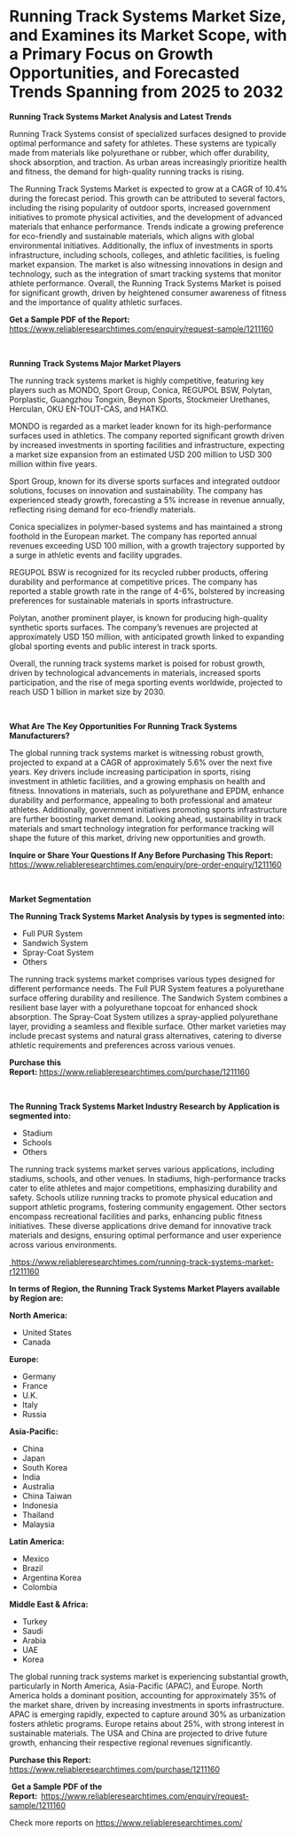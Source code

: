 <p><h1>Running Track Systems Market Size, and Examines its Market Scope, with a Primary Focus on Growth Opportunities, and Forecasted Trends Spanning from 2025 to 2032</h1></p><p><strong>Running Track Systems Market Analysis and Latest Trends</strong></p>
<p><p>Running Track Systems consist of specialized surfaces designed to provide optimal performance and safety for athletes. These systems are typically made from materials like polyurethane or rubber, which offer durability, shock absorption, and traction. As urban areas increasingly prioritize health and fitness, the demand for high-quality running tracks is rising.</p><p>The Running Track Systems Market is expected to grow at a CAGR of 10.4% during the forecast period. This growth can be attributed to several factors, including the rising popularity of outdoor sports, increased government initiatives to promote physical activities, and the development of advanced materials that enhance performance. Trends indicate a growing preference for eco-friendly and sustainable materials, which aligns with global environmental initiatives. Additionally, the influx of investments in sports infrastructure, including schools, colleges, and athletic facilities, is fueling market expansion. The market is also witnessing innovations in design and technology, such as the integration of smart tracking systems that monitor athlete performance. Overall, the Running Track Systems Market is poised for significant growth, driven by heightened consumer awareness of fitness and the importance of quality athletic surfaces.</p></p>
<p><strong>Get a Sample PDF of the Report:&nbsp;</strong> <a href="https://www.reliableresearchtimes.com/enquiry/request-sample/1211160?utm_campaign=3529&utm_medium=2&utm_source=Github&utm_content=ia&utm_term=24032025&utm_id=running-track-systems">https://www.reliableresearchtimes.com/enquiry/request-sample/1211160</a></p>
<p>&nbsp;</p>
<p><strong>Running Track Systems Major Market Players</strong></p>
<p><p>The running track systems market is highly competitive, featuring key players such as MONDO, Sport Group, Conica, REGUPOL BSW, Polytan, Porplastic, Guangzhou Tongxin, Beynon Sports, Stockmeier Urethanes, Herculan, OKU EN-TOUT-CAS, and HATKO. </p><p>MONDO is regarded as a market leader known for its high-performance surfaces used in athletics. The company reported significant growth driven by increased investments in sporting facilities and infrastructure, expecting a market size expansion from an estimated USD 200 million to USD 300 million within five years.</p><p>Sport Group, known for its diverse sports surfaces and integrated outdoor solutions, focuses on innovation and sustainability. The company has experienced steady growth, forecasting a 5% increase in revenue annually, reflecting rising demand for eco-friendly materials.</p><p>Conica specializes in polymer-based systems and has maintained a strong foothold in the European market. The company has reported annual revenues exceeding USD 100 million, with a growth trajectory supported by a surge in athletic events and facility upgrades.</p><p>REGUPOL BSW is recognized for its recycled rubber products, offering durability and performance at competitive prices. The company has reported a stable growth rate in the range of 4-6%, bolstered by increasing preferences for sustainable materials in sports infrastructure.</p><p>Polytan, another prominent player, is known for producing high-quality synthetic sports surfaces. The company’s revenues are projected at approximately USD 150 million, with anticipated growth linked to expanding global sporting events and public interest in track sports.</p><p>Overall, the running track systems market is poised for robust growth, driven by technological advancements in materials, increased sports participation, and the rise of mega sporting events worldwide, projected to reach USD 1 billion in market size by 2030.</p></p>
<p>&nbsp;</p>
<p><strong>What Are The Key Opportunities For Running Track Systems Manufacturers?</strong></p>
<p><p>The global running track systems market is witnessing robust growth, projected to expand at a CAGR of approximately 5.6% over the next five years. Key drivers include increasing participation in sports, rising investment in athletic facilities, and a growing emphasis on health and fitness. Innovations in materials, such as polyurethane and EPDM, enhance durability and performance, appealing to both professional and amateur athletes. Additionally, government initiatives promoting sports infrastructure are further boosting market demand. Looking ahead, sustainability in track materials and smart technology integration for performance tracking will shape the future of this market, driving new opportunities and growth.</p></p>
<p><strong>Inquire or Share Your Questions If Any Before Purchasing This Report:</strong> <a href="https://www.reliableresearchtimes.com/enquiry/pre-order-enquiry/1211160?utm_campaign=3529&utm_medium=2&utm_source=Github&utm_content=ia&utm_term=24032025&utm_id=running-track-systems">https://www.reliableresearchtimes.com/enquiry/pre-order-enquiry/1211160</a></p>
<p>&nbsp;</p>
<p><strong>Market Segmentation</strong></p>
<p><strong>The Running Track Systems Market Analysis by types is segmented into:</strong></p>
<p><ul><li>Full PUR System</li><li>Sandwich System</li><li>Spray-Coat System</li><li>Others</li></ul></p>
<p><p>The running track systems market comprises various types designed for different performance needs. The Full PUR System features a polyurethane surface offering durability and resilience. The Sandwich System combines a resilient base layer with a polyurethane topcoat for enhanced shock absorption. The Spray-Coat System utilizes a spray-applied polyurethane layer, providing a seamless and flexible surface. Other market varieties may include precast systems and natural grass alternatives, catering to diverse athletic requirements and preferences across various venues.</p></p>
<p><strong>Purchase this Report:&nbsp;</strong><a href="https://www.reliableresearchtimes.com/purchase/1211160?utm_campaign=3529&utm_medium=2&utm_source=Github&utm_content=ia&utm_term=24032025&utm_id=running-track-systems">https://www.reliableresearchtimes.com/purchase/1211160</a></p>
<p>&nbsp;</p>
<p><strong>The Running Track Systems Market Industry Research by Application is segmented into:</strong></p>
<p><ul><li>Stadium</li><li>Schools</li><li>Others</li></ul></p>
<p><p>The running track systems market serves various applications, including stadiums, schools, and other venues. In stadiums, high-performance tracks cater to elite athletes and major competitions, emphasizing durability and safety. Schools utilize running tracks to promote physical education and support athletic programs, fostering community engagement. Other sectors encompass recreational facilities and parks, enhancing public fitness initiatives. These diverse applications drive demand for innovative track materials and designs, ensuring optimal performance and user experience across various environments.</p></p>
<p><a href="https://www.reliableresearchtimes.com/running-track-systems-market-r1211160?utm_campaign=3529&utm_medium=2&utm_source=Github&utm_content=ia&utm_term=24032025&utm_id=running-track-systems">&nbsp;https://www.reliableresearchtimes.com/running-track-systems-market-r1211160</a></p>
<p><strong>In terms of Region, the Running Track Systems Market Players available by Region are:</strong></p>
<p>
    <p> <strong> North America: </strong>
        <ul>
            <li>United States</li>
            <li>Canada</li>
        </ul>
        </p> 
    <p> <strong> Europe: </strong>
        <ul>
            <li>Germany</li>
            <li>France</li>
            <li>U.K.</li>
            <li>Italy</li>
            <li>Russia</li>
        </ul>
        </p> 
    <p> <strong> Asia-Pacific: </strong>
        <ul>
            <li>China</li>
            <li>Japan</li>
            <li>South Korea</li>
            <li>India</li>
            <li>Australia</li>
            <li>China Taiwan</li>
            <li>Indonesia</li>
            <li>Thailand</li>
            <li>Malaysia</li>
        </ul>
        </p> 
    <p> <strong> Latin America: </strong>
        <ul>
            <li>Mexico</li>
            <li>Brazil</li>
            <li>Argentina Korea</li>
            <li>Colombia</li>
        </ul>
        </p> 
    <p> <strong> Middle East & Africa: </strong>
        <ul>
            <li>Turkey</li>
            <li>Saudi</li>
            <li>Arabia</li>
            <li>UAE</li>
            <li>Korea</li>
        </ul>
    </p>
    </p>
<p><p>The global running track systems market is experiencing substantial growth, particularly in North America, Asia-Pacific (APAC), and Europe. North America holds a dominant position, accounting for approximately 35% of the market share, driven by increasing investments in sports infrastructure. APAC is emerging rapidly, expected to capture around 30% as urbanization fosters athletic programs. Europe retains about 25%, with strong interest in sustainable materials. The USA and China are projected to drive future growth, enhancing their respective regional revenues significantly.</p></p>
<p><strong>Purchase this Report: </strong><a href="https://www.reliableresearchtimes.com/purchase/1211160?utm_campaign=3529&utm_medium=2&utm_source=Github&utm_content=ia&utm_term=24032025&utm_id=running-track-systems">https://www.reliableresearchtimes.com/purchase/1211160</a></p>
<p>&nbsp;<strong>Get a Sample PDF of the Report:&nbsp;&nbsp;</strong><a href="https://www.reliableresearchtimes.com/enquiry/request-sample/1211160?utm_campaign=3529&utm_medium=2&utm_source=Github&utm_content=ia&utm_term=24032025&utm_id=running-track-systems">https://www.reliableresearchtimes.com/enquiry/request-sample/1211160</a></p>
<p><strong></strong></p>
<p>Check more reports on <a href="https://www.reliableresearchtimes.com/?utm_campaign=3529&utm_medium=2&utm_source=Github&utm_content=ia&utm_term=24032025&utm_id=running-track-systems">https://www.reliableresearchtimes.com/</a></p>